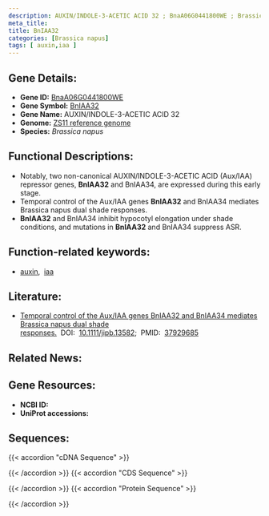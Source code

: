 ```yaml
---
description: AUXIN/INDOLE-3-ACETIC ACID 32 ; BnaA06G0441800WE ; Brassica napus
meta_title:
title: BnIAA32
categories: [Brassica napus]
tags: [ auxin,iaa ]
---
```


## Gene Details:
- **Gene ID:**	[BnaA06G0441800WE]()
- **Gene Symbol:** <u>BnIAA32</u>
- **Gene Name:** AUXIN/INDOLE-3-ACETIC ACID 32
- **Genome:** [ZS11 reference genome]()
- **Species:** *Brassica napus*

## Functional Descriptions:
   - Notably, two non-canonical AUXIN/INDOLE-3-ACETIC ACID (Aux/IAA) repressor genes, **BnIAA32** and BnIAA34, are expressed during this early stage.
   - Temporal control of the Aux/IAA genes **BnIAA32** and BnIAA34 mediates Brassica napus dual shade responses.
   - **BnIAA32** and BnIAA34 inhibit hypocotyl elongation under shade conditions, and mutations in **BnIAA32** and BnIAA34 suppress ASR.

## Function-related keywords:
   - [auxin](/tags/auxin/),&nbsp;&nbsp;[iaa](/tags/iaa/)

## Literature:
   - [Temporal control of the Aux/IAA genes BnIAA32 and BnIAA34 mediates Brassica napus dual shade responses.]( https://onlinelibrary.wiley.com/doi/10.1111/jipb.13582)&nbsp;&nbsp;DOI:&nbsp;&nbsp;[10.1111/jipb.13582](https://onlinelibrary.wiley.com/doi/10.1111/jipb.13582);&nbsp;&nbsp;PMID:&nbsp;&nbsp;[37929685](https://pubmed.ncbi.nlm.nih.gov/37929685/)

## Related News:

## Gene Resources:
- **NCBI ID:**  [](https://www.ncbi.nlm.nih.gov/gene/?term=)
- **UniProt accessions:** [](https://www.uniprot.org/uniprotkb//entry)



## Sequences:
{{< accordion "cDNA Sequence" >}}

{{< /accordion >}}
{{< accordion "CDS Sequence" >}}

{{< /accordion >}}
{{< accordion "Protein Sequence" >}}

{{< /accordion >}}
